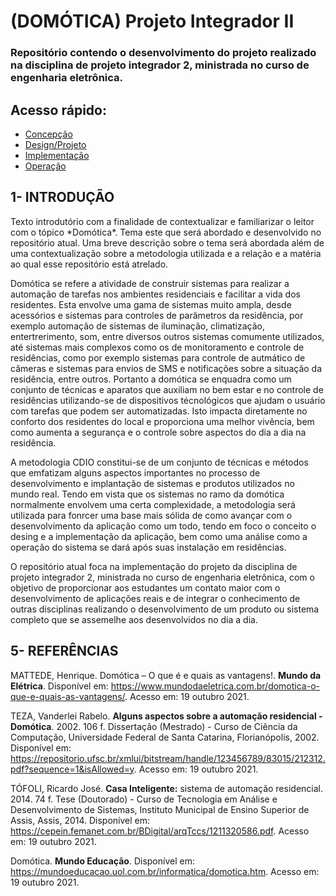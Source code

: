 # (DOMÓTICA) Projeto Integrador II

### Repositório contendo o desenvolvimento do projeto realizado na disciplina de projeto integrador 2, ministrada no curso de engenharia eletrônica.

## Acesso rápido:
  - [Concepção](./conceive.md)
  - [Design/Projeto](./design.md)
  - [Implementação](./implement.md)
  - [Operação](./operate.md)


## 1- INTRODUÇÃO
<p>
Texto introdutório com a finalidade de contextualizar e familiarizar o leitor com o tópico *Domótica*. Tema este que será abordado e desenvolvido no repositório atual. Uma breve descrição sobre o tema será abordada além de uma contextualização sobre a metodologia utilizada e a relação e a matéria ao qual esse repositório está atrelado.
</p>
<p>
Domótica se refere a atividade de construir sistemas para realizar a automação de tarefas nos ambientes residenciais e facilitar a vida dos residentes. Esta envolve uma gama de sistemas muito ampla, desde acessórios e sistemas para controles de parâmetros da residência, por exemplo automação de sistemas de iluminação, climatização, entertrerimento, som, entre diversos outros sistemas comumente utilizados, até sistemas mais complexos como os de monitoramento e controle de residências, como por exemplo sistemas para controle de autmático de câmeras e sistemas para envios de SMS e notificações sobre a situação da residência, entre outros. Portanto a domótica se enquadra como um conjunto de técnicas e aparatos que auxiliam no bem estar e no controle de residências utilizando-se de dispositivos técnológicos que ajudam o usuário com tarefas que podem ser automatizadas. Isto impacta diretamente no conforto dos residentes do local e proporciona uma melhor vivência, bem como aumenta a segurança e o controle sobre aspectos do dia a dia na residência.
</p>
<p>
A metodologia CDIO constitui-se de um conjunto de técnicas e métodos que emfatizam alguns aspectos importantes no processo de desenvolvimento e implantação de sistemas e produtos utilizados no mundo real. Tendo em vista que os sistemas no ramo da domótica normalmente envolvem uma certa complexidade, a metodologia será utilizada para fonrcer uma base mais sólida de como avançar com o desenvolvimento da aplicação como um todo, tendo em foco o conceito o desing e a implementação da aplicação, bem como uma análise como a operação do sistema se dará após suas instalação em residências.
</p>
<p>
O repositório atual foca na implementação do projeto da disciplina de projeto integrador 2, ministrada no curso de engenharia eletrônica, com o objetivo de proporcionar aos estudantes um contato maior com o desenvolvimento de aplicações reais e de integrar o conhecimento de outras disciplinas realizando o desenvolvimento de um produto ou sistema completo que se assemelhe aos desenvolvidos no dia a dia.
</p>

## 5- REFERÊNCIAS

MATTEDE, Henrique. Domótica – O que é e quais as vantagens!. **Mundo da Elétrica**. Disponível em: <https://www.mundodaeletrica.com.br/domotica-o-que-e-quais-as-vantagens/>. Acesso em:  19 outubro 2021.

TEZA, Vanderlei Rabelo. **Alguns aspectos sobre a automação residencial - Domótica**. 2002. 106 f. Dissertação (Mestrado) - Curso de Ciência da Computação, Universidade Federal de Santa Catarina, Florianópolis, 2002. Disponível em: <https://repositorio.ufsc.br/xmlui/bitstream/handle/123456789/83015/212312.pdf?sequence=1&isAllowed=y>. Acesso em: 19 outubro 2021.

TÓFOLI, Ricardo José. **Casa Inteligente:** sistema de automação residencial. 2014. 74 f. Tese (Doutorado) - Curso de Tecnologia em Análise e Desenvolvimento de Sistemas, Instituto Municipal de Ensino Superior de Assis, Assis, 2014. Disponível em: <https://cepein.femanet.com.br/BDigital/arqTccs/1211320586.pdf>. Acesso em: 19 outubro 2021.

Domótica. **Mundo Educação**. Disponível em: <https://mundoeducacao.uol.com.br/informatica/domotica.htm>. Acesso em: 19 outubro 2021.
